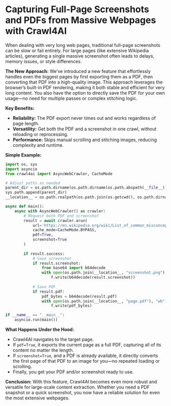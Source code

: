 # Capturing Full-Page Screenshots and PDFs from Massive Webpages with Crawl4AI

When dealing with very long web pages, traditional full-page screenshots can be slow or fail entirely. For large pages (like extensive Wikipedia articles), generating a single massive screenshot often leads to delays, memory issues, or style differences.

**The New Approach:**
We’ve introduced a new feature that effortlessly handles even the biggest pages by first exporting them as a PDF, then converting that PDF into a high-quality image. This approach leverages the browser’s built-in PDF rendering, making it both stable and efficient for very long content. You also have the option to directly save the PDF for your own usage—no need for multiple passes or complex stitching logic.

**Key Benefits:**
- **Reliability:** The PDF export never times out and works regardless of page length.
- **Versatility:** Get both the PDF and a screenshot in one crawl, without reloading or reprocessing.
- **Performance:** Skips manual scrolling and stitching images, reducing complexity and runtime.

**Simple Example:**
```python
import os, sys
import asyncio
from crawl4ai import AsyncWebCrawler, CacheMode

# Adjust paths as needed
parent_dir = os.path.dirname(os.path.dirname(os.path.abspath(__file__)))
sys.path.append(parent_dir)
__location__ = os.path.realpath(os.path.join(os.getcwd(), os.path.dirname(__file__)))

async def main():
    async with AsyncWebCrawler() as crawler:
        # Request both PDF and screenshot
        result = await crawler.arun(
            url='https://en.wikipedia.org/wiki/List_of_common_misconceptions',
            cache_mode=CacheMode.BYPASS,
            pdf=True,
            screenshot=True
        )
        
        if result.success:
            # Save screenshot
            if result.screenshot:
                from base64 import b64decode
                with open(os.path.join(__location__, "screenshot.png"), "wb") as f:
                    f.write(b64decode(result.screenshot))
            
            # Save PDF
            if result.pdf:
                pdf_bytes = b64decode(result.pdf)
                with open(os.path.join(__location__, "page.pdf"), "wb") as f:
                    f.write(pdf_bytes)

if __name__ == "__main__":
    asyncio.run(main())
```

**What Happens Under the Hood:**
- Crawl4AI navigates to the target page.
- If `pdf=True`, it exports the current page as a full PDF, capturing all of its content no matter the length.
- If `screenshot=True`, and a PDF is already available, it directly converts the first page of that PDF to an image for you—no repeated loading or scrolling.
- Finally, you get your PDF and/or screenshot ready to use.

**Conclusion:**
With this feature, Crawl4AI becomes even more robust and versatile for large-scale content extraction. Whether you need a PDF snapshot or a quick screenshot, you now have a reliable solution for even the most extensive webpages.